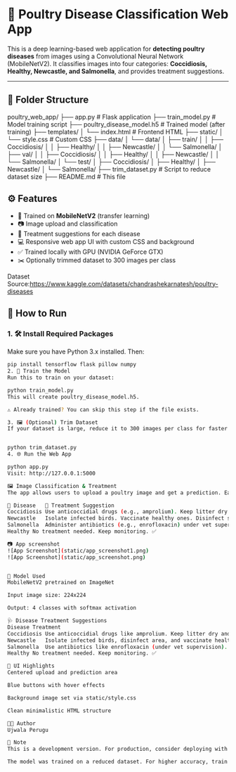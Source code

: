# 🐔 Poultry Disease Classification Web App

This is a deep learning-based web application for **detecting poultry diseases** from images using a Convolutional Neural Network (MobileNetV2). It classifies images into four categories: **Coccidiosis, Healthy, Newcastle, and Salmonella**, and provides treatment suggestions.

---

## 📁 Folder Structure

poultry_web_app/
├── app.py # Flask application
├── train_model.py # Model training script
├── poultry_disease_model.h5 # Trained model (after training)
├── templates/
│ └── index.html # Frontend HTML
├── static/
│ └── style.css # Custom CSS
├── data/
│ └── data/
│ ├── train/
│ │ ├── Coccidiosis/
│ │ ├── Healthy/
│ │ ├── Newcastle/
│ │ └── Salmonella/
│ ├── val/
│ │ ├── Coccidiosis/
│ │ ├── Healthy/
│ │ ├── Newcastle/
│ │ └── Salmonella/
│ └── test/
│ ├── Coccidiosis/
│ ├── Healthy/
│ ├── Newcastle/
│ └── Salmonella/
├── trim_dataset.py # Script to reduce dataset size
├── README.md # This file


## ⚙️ Features

- 🧠 Trained on **MobileNetV2** (transfer learning)
- 📷 Image upload and classification
- 💊 Treatment suggestions for each disease
- 💻 Responsive web app UI with custom CSS and background
- ✅ Trained locally with GPU (NVIDIA GeForce GTX)
- ✂️ Optionally trimmed dataset to 300 images per class

Dataset Source:https://www.kaggle.com/datasets/chandrashekarnatesh/poultry-diseases

## 🚀 How to Run

### 1. 🛠️ Install Required Packages

Make sure you have Python 3.x installed. Then:

```bash
pip install tensorflow flask pillow numpy
2. 🧪 Train the Model
Run this to train on your dataset:

python train_model.py
This will create poultry_disease_model.h5.

⚠️ Already trained? You can skip this step if the file exists.

3. 🖼️ (Optional) Trim Dataset
If your dataset is large, reduce it to 300 images per class for faster training:


python trim_dataset.py
4. 🌐 Run the Web App

python app.py
Visit: http://127.0.0.1:5000

🖼️ Image Classification & Treatment
The app allows users to upload a poultry image and get a prediction. Each prediction is accompanied by treatment suggestions:

🐓 Disease	💊 Treatment Suggestion
Coccidiosis	Use anticoccidial drugs (e.g., amprolium). Keep litter dry and clean.
Newcastle	Isolate infected birds. Vaccinate healthy ones. Disinfect surroundings.
Salmonella	Administer antibiotics (e.g., enrofloxacin) under vet supervision.
Healthy	No treatment needed. Keep monitoring. ✅

📷 App screenshot
![App Screenshot](static/app_screenshot1.png)
![App Screenshot](static/app_screenshot.png)


🧪 Model Used
MobileNetV2 pretrained on ImageNet

Input image size: 224x224

Output: 4 classes with softmax activation

🩺 Disease Treatment Suggestions
Disease	Treatment
Coccidiosis	Use anticoccidial drugs like amprolium. Keep litter dry and sanitized.
Newcastle	Isolate infected birds, disinfect area, and vaccinate healthy birds.
Salmonella	Use antibiotics like enrofloxacin (under vet supervision). Ensure clean feed and water.
Healthy	No treatment needed. Keep monitoring. ✅

🎨 UI Highlights
Centered upload and prediction area

Blue buttons with hover effects

Background image set via static/style.css

Clean minimalistic HTML structure

👩‍💻 Author
Ujwala Perugu

📌 Note
This is a development version. For production, consider deploying with gunicorn or Docker.

The model was trained on a reduced dataset. For higher accuracy, train on the full dataset.


